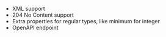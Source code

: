 - XML support
- 204 No Content support
- Extra properties for regular types, like minimum for integer
- OpenAPI endpoint


